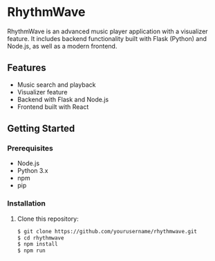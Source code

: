 # RhythmWave

RhythmWave is an advanced music player application with a visualizer feature. It includes backend functionality built with Flask (Python) and Node.js, as well as a modern frontend.

## Features
- Music search and playback
- Visualizer feature
- Backend with Flask and Node.js
- Frontend built with React

## Getting Started

### Prerequisites
- Node.js
- Python 3.x
- npm
- pip

### Installation

1. Clone this repository:
   ```bash
   $ git clone https://github.com/yourusername/rhythmwave.git
   $ cd rhythmwave
   $ npm install
   $ npm run
   ```